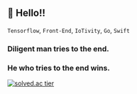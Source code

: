 ## 👋 Hello!!<br />
`Tensorflow`, `Front-End`, `IoTivity`, `Go`, `Swift`
<br />
### Diligent man tries to the end.
### He who tries to the end wins.
[![solved.ac tier](http://mazassumnida.wtf/api/generate_badge?boj=yklovejesus)](https://solved.ac/yklovejesus)
